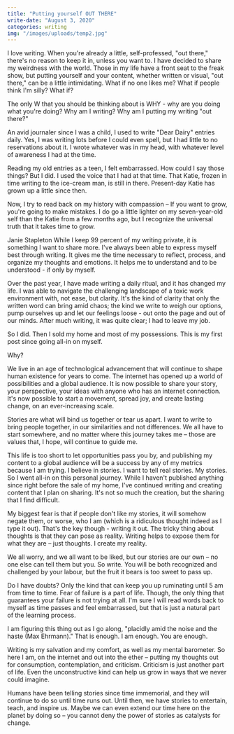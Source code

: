 ```yaml
---
title: "Putting yourself OUT THERE"
write-date: "August 3, 2020"
categories: writing
img: "/images/uploads/temp2.jpg"
---
```


I love writing. When you're already a little, self-professed, "out there," there's no reason to keep it in, unless you want to. I have decided to share my weirdness with the world. Those in my life have a front seat to the freak show, but putting yourself and your content, whether written or visual, "out there," can be a little intimidating. What if no one likes me? What if people think I'm silly? What if?

The only W that you should be thinking about is WHY - why are you doing what you're doing? Why am I writing? Why am I putting my writing "out there?"

An avid journaler since I was a child, I used to write "Dear Dairy" entries daily. Yes, I was writing lots before I could even spell, but I had little to no reservations about it. I wrote whatever was in my head, with whatever level of awareness I had at the time.

Reading my old entries as a teen, I felt embarrassed. How could I say those things? But I did. I used the voice that I had at that time. That Katie, frozen in time writing to the ice-cream man, is still in there. Present-day Katie has grown up a little since then.

Now, I try to read back on my history with compassion – If you want to grow, you're going to make mistakes. I do go a little lighter on my seven-year-old self than the Katie from a few months ago, but I recognize the universal truth that it takes time to grow.

Janie Stapleton
While I keep 99 percent of my writing private, it is something I want to share more. I've always been able to express myself best through writing. It gives me the time necessary to reflect, process, and organize my thoughts and emotions. It helps me to understand and to be understood - if only by myself.

Over the past year, I have made writing a daily ritual, and it has changed my life. I was able to navigate the challenging landscape of a toxic work environment with, not ease, but clarity. It's the kind of clarity that only the written word can bring amid chaos; the kind we write to weigh our options, pump ourselves up and let our feelings loose - out onto the page and out of our minds. After much writing, it was quite clear; I had to leave my job.

So I did. Then I sold my home and most of my possessions. This is my first post since going all-in on myself.

Why?

We live in an age of technological advancement that will continue to shape human existence for years to come. The internet has opened up a world of possibilities and a global audience. It is now possible to share your story, your perspective, your ideas with anyone who has an internet connection. It's now possible to start a movement, spread joy, and create lasting change, on an ever-increasing scale.

Stories are what will bind us together or tear us apart. I want to write to bring people together, in our similarities and not differences. We all have to start somewhere, and no matter where this journey takes me – those are values that, I hope, will continue to guide me.

This life is too short to let opportunities pass you by, and publishing my content to a global audience will be a success by any of my metrics because I am trying. I believe in stories. I want to tell real stories. My stories. So I went all-in on this personal journey. While I haven't published anything since right before the sale of my home, I've continued writing and creating content that I plan on sharing. It's not so much the creation, but the sharing that I find difficult.

My biggest fear is that if people don't like my stories, it will somehow negate them, or worse, who I am (which is a ridiculous thought indeed as I type it out). That's the key though - writing it out. The tricky thing about thoughts is that they can pose as reality. Writing helps to expose them for what they are – just thoughts. I create my reality.

We all worry, and we all want to be liked, but our stories are our own – no one else can tell them but you. So write. You will be both recognized and challenged by your labour, but the fruit it bears is too sweet to pass up.

Do I have doubts? Only the kind that can keep you up ruminating until 5 am from time to time. Fear of failure is a part of life. Though, the only thing that guarantees your failure is not trying at all. I'm sure I will read words back to myself as time passes and feel embarrassed, but that is just a natural part of the learning process.

I am figuring this thing out as I go along, "placidly amid the noise and the haste (Max Ehrmann)." That is enough. I am enough. You are enough.

Writing is my salvation and my comfort, as well as my mental barometer. So here I am, on the internet and out into the ether – putting my thoughts out for consumption, contemplation, and criticism. Criticism is just another part of life. Even the unconstructive kind can help us grow in ways that we never could imagine.

Humans have been telling stories since time immemorial, and they will continue to do so until time runs out. Until then, we have stories to entertain, teach, and inspire us. Maybe we can even extend our time here on the planet by doing so – you cannot deny the power of stories as catalysts for change.
